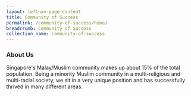 ```yaml
---
layout: leftnav-page-content
title: Community of Success
permalink: /community-of-success/home/
breadcrumb: Community of Success
collection_name: community-of-success
---
```


### **About Us**
Singapore's Malay/Muslim community makes up about 15% of the total population. Being a minority Muslim community in a multi-religious and multi-racial society, we sit in a very unique position and has successfully thrived in many different areas.
